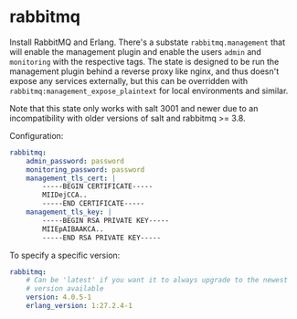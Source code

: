 # rabbitmq

Install RabbitMQ and Erlang. There's a substate `rabbitmq.management` that will
enable the management plugin and enable the users `admin` and `monitoring` with
the respective tags. The state is designed to be run the management plugin behind a
reverse proxy like nginx, and thus doesn't expose any services externally, but this can be
overridden with `rabbitmq:management_expose_plaintext` for local environments and similar.

Note that this state only works with salt 3001 and newer due to an incompatibility with older
versions of salt and rabbitmq >= 3.8.

Configuration:

```yaml
rabbitmq:
    admin_password: password
    monitoring_password: password
    management_tls_cert: |
        -----BEGIN CERTIFICATE-----
        MIIDejCCA..
        -----END CERTIFICATE-----
    management_tls_key: |
        -----BEGIN RSA PRIVATE KEY-----
        MIIEpAIBAAKCA..
        -----END RSA PRIVATE KEY-----
```

To specify a specific version:

```yaml
rabbitmq:
    # Can be 'latest' if you want it to always upgrade to the newest
    # version available
    version: 4.0.5-1
    erlang_version: 1:27.2.4-1
```
